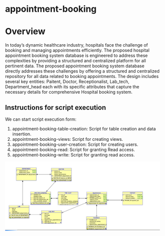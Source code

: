 # appointment-booking


# Overview

In today’s dynamic healthcare industry, hospitals face the challenge of booking and managing appointments efficiently. The proposed hospital appointment booking system database is engineered to address these complexities by providing a structured and centralized platform for all pertinent data. The proposed appointment booking system database directly addresses these challenges by offering a structured and centralized repository for all data related to booking appointments. The design includes several key entities: Paitent, Doctor, Receptionalist, Lab_tech, Department_head each with its specific attributes that capture the necessary details for comprehensive Hospital booking system.

## Instructions for script execution

We can start script execution form:

1. appointment-booking-table-creation: Script for table creation and data insertion.
2. appointment-booking-views: Script for creating views.
3. appointment-booking-user-creation: Script for creating users.
4. appointment-booking-read: Script for granting Read access.
5. appointment-booking-write: Script for granting read access.


![alt text](image-3.png)
